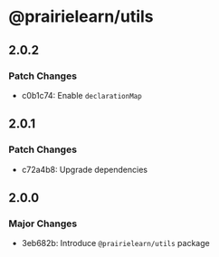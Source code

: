 # @prairielearn/utils

## 2.0.2

### Patch Changes

- c0b1c74: Enable `declarationMap`

## 2.0.1

### Patch Changes

- c72a4b8: Upgrade dependencies

## 2.0.0

### Major Changes

- 3eb682b: Introduce `@prairielearn/utils` package
